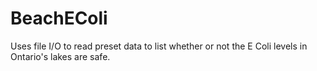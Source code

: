 # BeachEColi
Uses file I/O to read preset data to list whether or not the E Coli levels in Ontario's lakes are safe.
